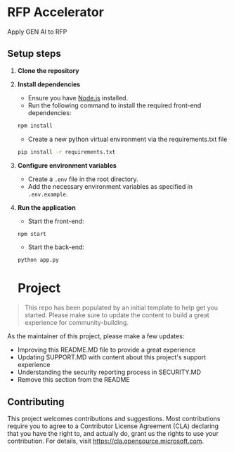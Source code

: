 # RFP Accelerator
Apply GEN AI to RFP


## Setup steps

1. **Clone the repository**
    

2. **Install dependencies**
    - Ensure you have [Node.js](https://nodejs.org/) installed.
    - Run the following command to install the required front-end dependencies:
    ```sh
    npm install
    ```
    - Create a new python virtual environment via the requirements.txt file
     ```sh
     pip install -r requirements.txt
     ```

3. **Configure environment variables**
    - Create a `.env` file in the root directory.
    - Add the necessary environment variables as specified in `.env.example`.

4. **Run the application**
    - Start the front-end:
    ```sh
    npm start
    ```
    - Start the back-end:
    ```sh
    python app.py
    ```



    # Project

> This repo has been populated by an initial template to help get you started. Please
> make sure to update the content to build a great experience for community-building.

As the maintainer of this project, please make a few updates:

- Improving this README.MD file to provide a great experience
- Updating SUPPORT.MD with content about this project's support experience
- Understanding the security reporting process in SECURITY.MD
- Remove this section from the README

## Contributing

This project welcomes contributions and suggestions.  Most contributions require you to agree to a
Contributor License Agreement (CLA) declaring that you have the right to, and actually do, grant us
the rights to use your contribution. For details, visit https://cla.opensource.microsoft.com.
